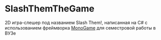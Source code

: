 # SlashThemTheGame
2D игра-слешер под названием Slash Them!, написанная на C# c использованием фреймворка [MonoGame](https://www.monogame.net/ "Перейти на сайт фреймворка") для семестровой работы в ВУЗе
